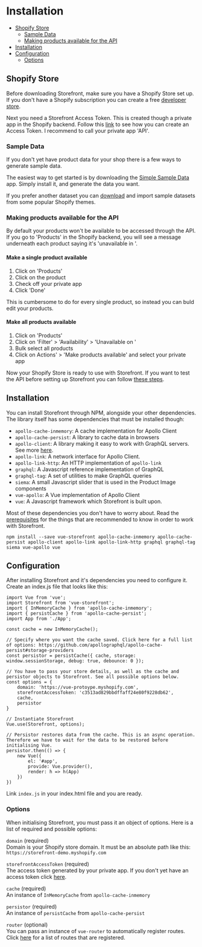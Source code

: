 # Installation
- [Shopify Store](#shopify-store)
    - [Sample Data](#sample-data)
    - [Making products available for the API](#available-for-api)
- [Installation](#installation)
- [Configuration](#configuration)
    - [Options](#options)

<a name="shopify-store"></a>
## Shopify Store
Before downloading Storefront, make sure you have a Shopify Store set up. If you don't have a Shopify subscription you can create a free [developer store](/docs/{{version}}/shopify#developer-account).

Next you need a Storefront Access Token. This is created though a private app in the Shopify backend. Follow this [link](https://help.shopify.com/api/storefront-api/getting-started#authentication) to see how you can create an Access Token. I recommend to call your private app 'API'.

<a name="sample-data"></a>
### Sample Data
If you don't yet have product data for your shop there is a few ways to generate sample data. 

The easiest way to get started is by downloading the [Simple Sample Data](https://apps.shopify.com/simple-sample-data) app. Simply install it, and generate the data you want.

If you prefer another dataset you can [download](https://www.shopify.com/partners/blog/93467590-design-your-store-faster-with-product-csvs-and-images) and import sample datasets from some popular Shopify themes. 

<a name="available-for-api"></a>
### Making products available for the API
By default your products won't be available to be accessed through the API. If you go to 'Products' in the Shopify backend, you will see a message underneath each product saying it's 'unavailable in <private app>'.

#### Make a single product available
1. Click on 'Products'
2. Click on the product
3. Check off your private app
4. Click 'Done'

This is cumbersome to do for every single product, so instead you can buld edit your products.

#### Make all products available
1. Click on 'Products'
2. Click on 'Filter' > 'Availability' > 'Unavailable on <private app>'
3. Bulk select all products
4. Click on Actions' > 'Make products available' and select your private app

Now your Shopify Store is ready to use with Storefront. 
If you want to test the API before setting up Storefront you can follow [these steps](https://help.shopify.com/api/storefront-api/getting-started#accessing-the-storefront-api-graphql-endpoint).

<a name="installation"></a>
## Installation
You can install Storefront through NPM, alongside your other dependencies. The library itself has some dependencies that must be installed though:

- ```apollo-cache-inmemory```: A cache implementation for Apollo Client
- ```apollo-cache-persist```: A library to cache data in browsers
- ```apollo-client```: A library making it easy to work with GraphQL servers. See more [here](/docs/{{version}}/apollo).
- ```apollo-link```: A network interface for Apollo Client.
- ```apollo-link-http```: An HTTP implementation of ```apollo-link```
- ```graphql```: A Javascript reference implementation of GraphQL
- ```graphql-tag```: A set of utilities to make GraphQL queries
- ```siema```: A small Javascript slider that is used in the Product Image components
- ```vue-apollo```: A Vue implementation of Apollo Client
- ```vue```: A Javascript framework which Storefront is built upon.

Most of these dependencies you don't have to worry about. Read the [prerequisites](/docs/{{version}}/vue) for the things that are recommended to know in order to work with Storefront.

```
npm install --save vue-storefront apollo-cache-inmemory apollo-cache-persist apollo-client apollo-link apollo-link-http graphql graphql-tag siema vue-apollo vue
```

<a name="configuration"></a>
## Configuration
After installing Storefront and it's dependencies you need to configure it. Create an index.js file that looks like this:

```
import Vue from 'vue';
import Storefront from 'vue-storefront';
import { InMemoryCache } from 'apollo-cache-inmemory';
import { persistCache } from 'apollo-cache-persist';
import App from './App';

const cache = new InMemoryCache();

// Specify where you want the cache saved. Click here for a full list of options: https://github.com/apollographql/apollo-cache-persist#storage-providers
const persistor = persistCache({ cache, storage: window.sessionStorage, debug: true, debounce: 0 });

// You have to pass your store details, as well as the cache and persistor objects to Storefront. See all possible options below.
const options = {
    domain: 'https://vue-protoype.myshopify.com',
    storefrontAccessToken: 'c3513ad829bbdffaff24e80f9228db62',
    cache,
    persistor
}

// Instantiate Storefront
Vue.use(Storefront, options);

// Persistor restores data from the cache. This is an async operation. Therefore we have to wait for the data to be restored before initialising Vue.
persistor.then(() => {
    new Vue({
        el: '#app',
        provide: Vue.provider(),
        render: h => h(App)
    })
})
```
Link ```index.js``` in your index.html file and you are ready.

<a name="options"></a>
### Options
When initialising Storefront, you must pass it an object of options. Here is a list of required and possible options:

```domain``` (required) <br>
Domain is your Shopify store domain. It must be an absolute path like this: ```https://storefront-demo.myshopify.com```

```storefrontAccessToken``` (required) <br>
The access token generated by your private app. If you don't yet have an access token click [here](#shopify-store).

```cache``` (required) <br>
An instance of ```InMemoryCache``` from ```apollo-cache-inmemory```

```persistor``` (required) <br>
An instance of ```persistCache``` from ```apollo-cache-persist```

```router``` (optional) <br>
You can pass an instance of ```vue-router``` to automatically register routes. Click [here](/docs/{{version}}/views) for a list of routes that are registered.
